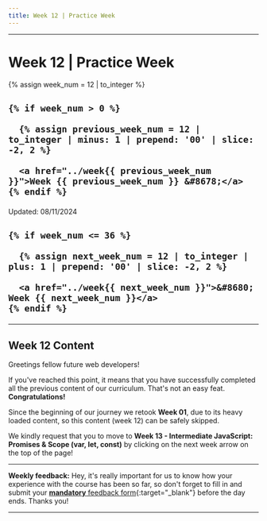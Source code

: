 ```yaml
---
title: Week 12 | Practice Week
---
```


<hr class="mb-0">

<h1 id="{{ Week 12-Practice Week | slugify }}">
  <span class="week-prefix">Week 12 |</span> Practice Week
</h1>

<div class="week-controls">

  {% assign week_num = 12 | to_integer %}

  <h2 class="week-controls__previous_week">

    {% if week_num > 0 %}

      {% assign previous_week_num = 12 | to_integer | minus: 1 | prepend: '00' | slice: -2, 2 %}

      <a href="../week{{ previous_week_num }}">Week {{ previous_week_num }} &#8678;</a>
    {% endif %}

  </h2>

  <span>Updated: 08/11/2024</span>

  <h2 class="week-controls__next_week">

    {% if week_num <= 36 %}

      {% assign next_week_num = 12 | to_integer | plus: 1 | prepend: '00' | slice: -2, 2 %}

      <a href="../week{{ next_week_num }}">&#8680; Week {{ next_week_num }}</a>
    {% endif %}

  </h2>

</div>

---

<h2>Week 12 Content</h2>

Greetings fellow future web developers! 

If you've reached this point, it means that you have successfully completed all the previous content of our curriculum. That's not an easy feat. **Congratulations!**

Since the beginning of our journey we retook **Week 01**, due to its heavy loaded content, so this content (week 12) can be safely skipped.

We kindly request that you to move to **Week 13 - Intermediate JavaScript: Promises & Scope (var, let, const)** by clicking on the next week arrow on the top of the page!

<hr class="mt-1">

**Weekly feedback:** Hey, it's really important for us to know how your experience with the course has been so far, so don't forget to fill in and submit your [**mandatory** feedback form](https://forms.gle/S6Zg3bbS2uuwsSZF9){:target="_blank"} before the day ends. Thanks you!

---

<!-- COMMENTS: -->
<script src="https://utteranc.es/client.js"
  repo="in-tech-gration/WDX-180"
  issue-term="pathname"
  theme="github-dark"
  crossorigin="anonymous"
  async>
</script>